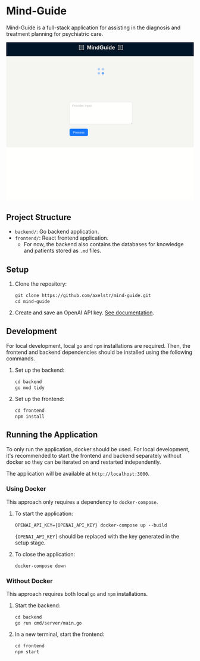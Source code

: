 # Mind-Guide

Mind-Guide is a full-stack application for assisting in the diagnosis and treatment planning for psychiatric care.

![Demo](demo.gif)

## Project Structure

- `backend/`: Go backend application.
- `frontend/`: React frontend application.
  - For now, the backend also contains the databases for knowledge and patients stored as `.md` files.

## Setup

1. Clone the repository:
   ```
   git clone https://github.com/axelstr/mind-guide.git
   cd mind-guide
   ```

2. Create and save an OpenAI API key. [See documentation](https://platform.openai.com/docs/quickstart).

## Development

For local development, local `go` and `npm` installations are required. Then, the frontend and backend dependencies should be installed using the following commands.

1. Set up the backend:
   ```
   cd backend
   go mod tidy
   ```

2. Set up the frontend:
   ```
   cd frontend
   npm install
   ```


## Running the Application

To only run the application, docker should be used. For local development, it's recommended to start the frontend and backend separately without docker so they can be iterated on and restarted independently.

The application will be available at `http://localhost:3000`.

### Using Docker

This approach only requires a dependency to `docker-compose`.

1. To start the application:
   ```
   OPENAI_API_KEY={OPENAI_API_KEY} docker-compose up --build
   ```
   `{OPENAI_API_KEY]` should be replaced with the key generated in the setup stage.

2. To close the application:
   ```
   docker-compose down
   ```

### Without Docker

This approach requires both local `go` and `npm` installations.

1. Start the backend:
   ```
   cd backend
   go run cmd/server/main.go
   ```

2. In a new terminal, start the frontend:
   ```
   cd frontend
   npm start
   ```
